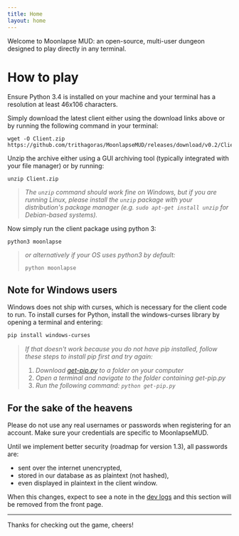 ```yaml
---
title: Home
layout: home
---
```

Welcome to Moonlapse MUD: an open-source, multi-user dungeon designed to play directly in any terminal.

# How to play

Ensure Python 3.4 is installed on your machine and your terminal has a resolution at least 46x106 characters.

Simply download the latest client either using the download links above or by running the following command in your terminal:

```shell
wget -O Client.zip https://github.com/trithagoras/MoonlapseMUD/releases/download/v0.2/Client.zip
```

Unzip the archive either using a GUI archiving tool (typically integrated with your file manager) or by running:

```shell
unzip Client.zip
```

> *The `unzip` command should work fine on Windows, but if you are running Linux, please install the `unzip` package with your distribution's package manager (e.g. `sudo apt-get install unzip` for Debian-based systems).*

Now simply run the client package using python 3:

```shell
python3 moonlapse
```

> *or alternatively if your OS uses python3 by default:*
>
> ```shell
> python moonlapse
> ```

## Note for Windows users

Windows does not ship with curses, which is necessary for the client code to run. To install curses for Python, install the windows-curses library by opening a terminal and entering:

```powershell
pip install windows-curses
```

> *If that doesn't work because you do not have pip installed, follow these steps to install pip first and try again:*
>
> 1. *Download [get-pip.py](https://bootstrap.pypa.io/get-pip.py) to a folder on your computer*
> 2. *Open a terminal and navigate to the folder containing get-pip.py*
> 3. *Run the following command: `python get-pip.py`*

## For the sake of the heavens

Please do not use any real usernames or passwords when registering for an account. Make sure your credentials are specific to MoonlapseMUD.

Until we implement better security (roadmap for version 1.3), all passwords are:

* sent over the internet unencrypted,
* stored in our database as as plaintext (not hashed),
* even displayed in plaintext in the client window.

When this changes, expect to see a note in the [dev logs](https://moonlapse.net/blog) and this section will be removed from the front page.

---

Thanks for checking out the game, cheers!